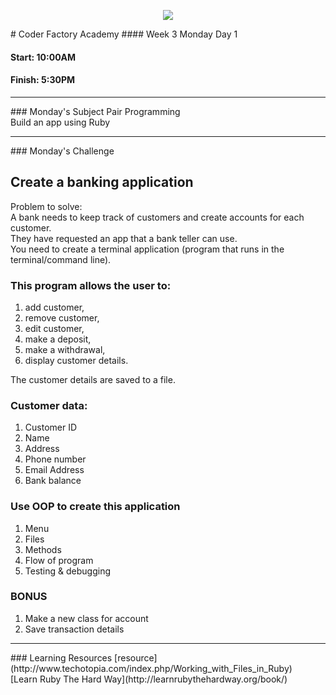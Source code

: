 <p align="center"><img src="https://github.com/coder-factory-academy/cf-guidline-css/blob/master/CFA.png"></p>
# Coder Factory Academy
#### Week 3 Monday Day 1

#### Start: 10:00AM
#### Finish: 5:30PM
<hr>
### Monday's Subject
Pair Programming <br>
Build an app using Ruby


<hr>
### Monday's Challenge

## Create a banking application

Problem to solve: <br>
A bank needs to keep track of customers and create accounts for each customer.<br>
They have requested an app that a bank teller can use.<br>
You need to create a terminal application (program that runs in the terminal/command line).

### This program allows the user to:
1. add customer,
2. remove customer,
3. edit customer,
4. make a deposit,
5. make a withdrawal,
6. display customer details.

The customer details are saved to a file.

### Customer data:
1. Customer ID
1. Name
2. Address
3. Phone number
4. Email Address
5. Bank balance

### Use OOP to create this application

1. Menu
2. Files
3. Methods
4. Flow of program
5. Testing & debugging


### BONUS
1. Make a new class for account
2. Save transaction details

<hr>
### Learning Resources
[resource](http://www.techotopia.com/index.php/Working_with_Files_in_Ruby) <br>
[Learn Ruby The Hard Way](http://learnrubythehardway.org/book/) <br>
